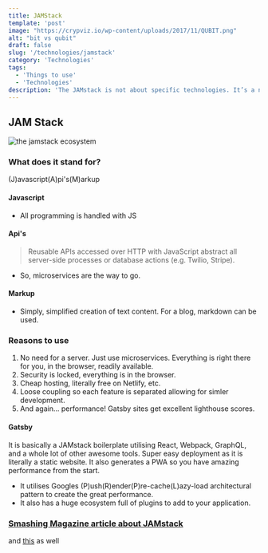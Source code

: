 ```yaml
---
title: JAMStack
template: 'post'
image: "https://crypviz.io/wp-content/uploads/2017/11/QUBIT.png"
alt: "bit vs qubit"
draft: false
slug: '/technologies/jamstack'
category: 'Technologies'
tags:
  - 'Things to use'
  - 'Technologies'
description: 'The JAMstack is not about specific technologies. It’s a new way of building websites and apps that delivers better performance, higher security, lower cost of scaling, and a better developer experience.'
---
```


## JAM Stack

![the jamstack ecosystem](https://miro.medium.com/max/1260/1*TdRFV0LAG7TG3US2YJMALA.jpeg)

### What does it stand for?

(J)avascript(A)pi's(M)arkup

#### Javascript

- All programming is handled with JS

#### Api's

> Reusable APIs accessed over HTTP with JavaScript abstract all server-side processes or database actions (e.g. Twilio, Stripe).

- So, microservices are the way to go.

#### Markup

- Simply, simplified creation of text content. For a blog, markdown can be used.

### Reasons to use

1. No need for a server. Just use microservices. Everything is right there for you, in the browser, readily available.
2. Security is locked, everything is in the browser.
3. Cheap hosting, literally free on Netlify, etc.
4. Loose coupling so each feature is separated allowing for simler development.
5. And again... performance! Gatsby sites get excellent lighthouse scores.

#### Gatsby

It is basically a JAMstack boilerplate utilising React, Webpack, GraphQL, and a whole lot of other awesome tools. Super easy deployment as it is literally a static website. It also generates a PWA so you have amazing performance from the start.

- It utilises Googles (P)ush(R)ender(P)re-cache(L)azy-load architectural pattern to create the great performance.
- It also has a huge ecosystem full of plugins to add to your application.

### [Smashing Magazine article about JAMstack](https://www.smashingmagazine.com/2017/03/a-little-surprise-is-waiting-for-you-here/)

and [this](https://www.smashingmagazine.com/2019/06/jamstack-fundamentals-what-what-how/) as well
